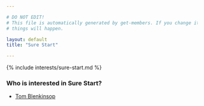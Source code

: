 ```yaml
---

# DO NOT EDIT!
# This file is automatically generated by get-members. If you change it, bad
# things will happen.

layout: default
title: "Sure Start"

---
```


{% include interests/sure-start.md %}

### Who is interested in Sure Start?


* [Tom Blenkinsop](members/tom-blenkinsop.html)
